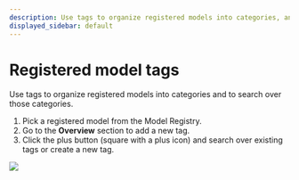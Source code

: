 ```yaml
---
description: Use tags to organize registered models into categories, and search over those categories
displayed_sidebar: default
---
```


# Registered model tags
Use tags to organize registered models into categories and to search over those categories. 

1. Pick a registered model from the Model Registry.
2. Go to the **Overview** section to add a new tag. 
3. Click the plus button (square with a plus icon) and search over existing tags or create a new tag.

![](/images/models/model_tags.png)